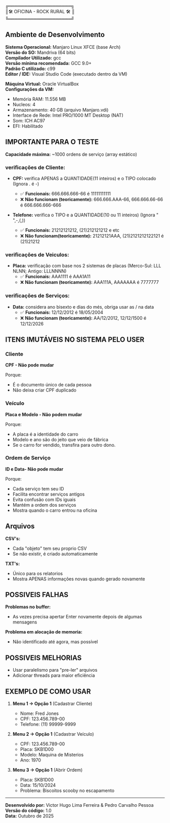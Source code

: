 ╔════════════════════╗  
║🛠️ OFICINA - ROCK RURAL 🛠️ ║  
╚════════════════════╝

## Ambiente de Desenvolvimento
**Sistema Operacional:** Manjaro Linux XFCE (base Arch)  
**Versão do SO:** Mandriva (64 bits)  
**Compilador Utilizado:** gcc  
**Versão mínima recomendada:** GCC 9.0+  
**Padrão C utilizado:** c99  
**Editor / IDE:** Visual Studio Code (executado dentro da VM)  

**Máquina Virtual:** Oracle VirtualBox  
**Configurações da VM:**
- Memória RAM: 11.556 MB
- Nucleos: 4
- Armazenamento: 40 GB (arquivo Manjaro.vdi)
- Interface de Rede: Intel PRO/1000 MT Desktop (NAT)
- Som: ICH AC97
- EFI: Habilitado

## IMPORTANTE PARA O TESTE

**Capacidade máxima:** ~1000 ordens de serviço (array estático)

### verificações de Cliente:
- **CPF:** verifica APENAS a QUANTIDADE(11 inteiros) e o TIPO colocado (Ignora . é -)
  - ✅ **Funcionais:** 666.666.666-66 é 11111111111
  - ❌ **Não funcionam (teoricamente):** 666.666.AAA-66, 666.666.66-66 é 666.666.666-666

- **Telefone:** verifica o TIPO e a QUANTIDADE(10 ou 11 inteiros) (Ignora " ",-,(,))
  - ✅ **Funcionais:** 21212121212, (21)212121212 e etc
  - ❌ **Não funcionam(teoricamente):** 21212121AAA, (21)2121212122121 é (21)21212

### verificações de Veiculos:
- **Placa:** verificação com base nos 2 sistemas de placas (Merco-Sul: LLL NLNN; Antigo: LLLNNNN)
  - ✅ **Funcionais:** AAA1111 é AAA1A11
  - ❌ **Não funcionam (teoricamente):** AAA111A, AAAAAAA é 7777777

### verificações de Serviços:
- **Data:** considera ano bisexto e dias do més, obriga usar as / na data
  - ✅ **Funcionais:** 12/12/2012 é 18/05/2004
  - ❌ **Não funcionam (teoricamente):** AA/12/2012, 12/12/1500 é 12/12/2026

## ITENS IMUTÁVEIS NO SISTEMA PELO USER

### Cliente
**CPF - Não pode mudar**

Porque:
- É o documento único de cada pessoa
- Não deixa criar CPF duplicado

### Veículo  
**Placa e Modelo - Não podem mudar**

Porque:
- A placa é a identidade do carro
- Modelo e ano são do jeito que veio de fábrica
- Se o carro for vendido, transfira para outro dono.

### Ordem de Serviço
**ID e Data- Não pode mudar**

Porque:
- Cada serviço tem seu ID
- Facilita encontrar serviços antigos
- Evita confusão com IDs iguais
- Mantém a ordem dos serviços
- Mostra quando o carro entrou na oficina

## Arquivos

**CSV's:**
- Cada "objeto" tem seu proprio CSV
- Se não existir, é criado automaticamente

**TXT's:**
- Único para os relatorios
- Mostra APENAS informações novas quando gerado novamente

## POSSIVEIS FALHAS

**Problemas no buffer:**
- As vezes precisa apertar Enter novamente depois de algumas mensagens

**Problema em alocação de memoria:**
- Não identificado até agora, mas possível

## POSSIVEIS MELHORIAS
- Usar paralelismo para "pre-ler" arquivos
- Adicionar threads para maior eficiência

## EXEMPLO DE COMO USAR

1. **Menu 1 -> Opção 1** (Cadastrar Cliente)
   - Nome: Fred Jones
   - CPF: 123.456.789-00
   - Telefone: (11) 99999-9999

2. **Menu 2 -> Opção 1** (Cadastrar Veículo)  
   - CPF: 123.456.789-00
   - Placa: SKB1D00
   - Modelo: Maquina de Misterios
   - Ano: 1970

3. **Menu 3 -> Opção 1** (Abrir Ordem)
   - Placa: SKB1D00
   - Data: 15/10/2024
   - Problema: Biscoitos scooby no escapamento

---

**Desenvolvido por:** Victor Hugo Lima Ferreira & Pedro Carvalho Pessoa  
**Versão do código:** 1.0  
**Data:** Outubro de 2025
